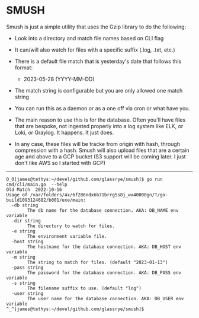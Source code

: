 # SMUSH

Smush is just a simple utility that uses the Gzip library to do the following:

- Look into a directory and match file names based on CLI flag
- It can/will also watch for files with a specific suffix (.log, .txt, etc.)
- There is a default file match that is yesterday's date that follows this format:
  - 2023-05-28 (YYYY-MM-DD)
- The match string is configurable but you are only allowed one match string

- You can run this as a daemon or as a one off via cron or what have you.

- The main reason to use this is for the database. Often you'll have files that are bespoke, not ingested properly into a log system like ELK, or Loki, or Graylog. It happens. It just does.

- In any case, these files will be tracke from origin with hash, through compression with a hash. Smush will also upload files that are a certain
  age and above to a GCP bucket (S3 support will be coming later. I just don't like AWS so I started with GCP)

---

```
O_O[james@tethys:~/devel/github.com/glassrye/smush]$ go run cmd/cli/main.go  --help
Old Match  2022-10-16
Usage of /var/folders/4x/6f286ndx6b71brrg5s8j_wx40000gn/T/go-build1093124682/b001/exe/main:
  -db string
        The db name for the database connection. AKA: DB_NAME env variable
  -dir string
        The directory to watch for files.
  -e string
        The environment variable file.
  -host string
        The hostname for the database connection. AKA: DB_HOST env variable
  -m string
        The string to match for files. (default "2023-01-13")
  -pass string
        The password for the database connection. AKA: DB_PASS env variable
  -s string
        The filename suffix to use. (default "log")
  -user string
        The user name for the database connection. AKA: DB_USER env variable
^_^[james@tethys:~/devel/github.com/glassrye/smush]$
```
